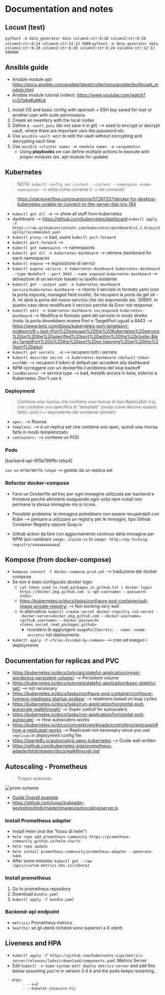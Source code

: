 # Documentation and notes


## Locust (test)

`python3 -m data_generator data column1:str:6:20 column2:str:6:20 column3:str:6:24 column4:str:12:12 5000`
`python3 -m data_generator data column1:str:6:20 column2:str:6:20 column3:str:6:24 column4:str:12:12 500000`


## Ansible guide

- Ansible module apt: https://docs.ansible.com/ansible/latest/collections/ansible/builtin/apt_module.html
- Ansible module tutorial (video): https://www.youtube.com/watch?v=57gAqKvAKck

1. Install OS and basic config with openssh + SSH key saved for root or another user with sudo permissions
2. Create an inventory with the local nodes
3. Define a `.vault_pass` (do not save it in git) --> used to encrypt or decrypt vault, where there are important vars like password etc.
4. Use `ansible-vault edit` to edit the vault without encrypting and decrypting each time
5. Use `ansible <cluster name> -m <module name> -a <arguments>`
	- Using **playbooks** we can define multiple actions to execute with proper modules (ex. apt module for update)


## Kubernetes

> NOTA:
> `kubectl config set-context --current --namespace <nome-namespace>` --> setta come corrente il `-n` nei comandi!

> https://stackoverflow.com/questions/57297337/docker-for-desktop-kubernetes-unable-to-connect-to-the-server-dial-tcp-164

- `kubectl get all -A` --> show all stuff from kubernetes
- dashboard --> https://github.com/kubernetes/dashboard `kubectl apply -f https://raw.githubusercontent.com/kubernetes/dashboard/v2.2.0/aio/deploy/recommended.yaml
`
- `kubectl proxy` --> bad, usare `kubectl port-forward`
- `kubectl port-forward` --> 
- `kubectl get namespaces` --> namespaces
- `kubectl get all -n kubernetes-dashboard` --> retrieve dashboard for each namespaces
- `kubectl expose` --> esposizione di servizi
- `kubectl expose service -n kubernetes-dashboard kubernetes-dashboard --type NodePort --port 8443 --name exposed-kubernetes-dashboard` --> attivazione di un servizio basato su quello esistente
- `kubectl get --output yaml -n kubernetes-dashboard service/kubernetes-dashboard` --> ritorno il servizio in formato yaml (con la porta esposta, managed field inutile). Se recupero la porta da get all -A, mi darà la porta del nuovo servizio che sto esponendo (es. 30691). In questo caso devo modificare il servizio perché dà Error not response.
- `kubectl edit -n kubernetes-dashboard svc/exposed-kubernetes-dashboard` --> Modifica in formato yaml del servizio in modo diretto (nota: la porta dovrebbero essere Port e TargetPort uguali a 8443 --> https://www.bmc.com/blogs/kubernetes-port-targetport-nodeport/#:~:text=Port%20exposes%20the%20Kubernetes%20service%20on%20the%20specified%20port%20within%20the%20cluster.&text=TargetPort%20is%20the%20port%20on,listening%20on%20this%20port%20also)
- `kubectl get secrets  -A` --> recupero tutti i secrets
- `kubectl describe secret -n kubernetes-dashboard <default-token-xxxTAB>` --> recupero il token di default per accedere alla dashboard
- NPM correggere con un dockerfile il problema del loop backoff
- `loadBalancer` --> service type --> bad, metallb ancora in beta, esterno a Kubernetes. Don't use it.  

### Deployment

> Contiene una risorsa che contiene una risorsa di tipo ReplicaSet (rs), che contiene una specifica di "template" (ossia come devono essere fatti) i pod (\~= equivalente dei container docker)

- `spec:` --> Risorsa
- `template:` --> è un replica set che contiene uno spec, quindi una risorsa fatta in modo templetizzato
- `containers:` --> contiene un POD

### Pods

[backend-api-6f5b796ffb-tzhp4]

`xxx-xx-6f5b796ffb-tzhp4` --> gestito da un replica set


### Refactor docker-compose

- Farsi un Dockerfile ad hoc per ogni immagine utilizzata per backend e frontend perché altrimenti eseguendo ogni volta npm install non permane la stessa immagine ma si ricrea.

- Possibile problema: le immagine potrebbero non essere recuperabili con Kube --> pensare a utilizzare un registry per le immagini, tipo Github Container Registry oppure Quay.io

- Github action da fare con aggiornamento continuo della immagine per NPM (poi cambiare `image: alpine-xx` to `image: http://my-fucking-registry/aaaaaaaaaaaa`)


## Kompose (from docker-compose)

- `kompose convert -f docker-compose.prod.yml` --> traduzione del docker compose
- Se non è stato configurato docker login
	- `cat token_used_to_read_packages_in_github.txt | docker login https://docker.pkg.github.com -u <gh-username> --password-stdin:`
	- https://kubernetes.io/docs/tasks/configure-pod-container/pull-image-private-registry/ --> Not working very well
	- in alternativa: `kubectl create secret docker-registry rcd-secret --docker-server=docker.pkg.github.com --docker-username=<github_username> --docker-password=<token_secret_read_packages_github>`
		- ricordarsi di aggiungere `imagePullSecrets: - name: <nome-secrets>` nel deployments
- `kubectl apply -f <files-divided-by-commas>` --> creo ed eseguo i deployments


## Documentation for replicas and PVC

- https://kubernetes.io/docs/tutorials/stateful-application/mysql-wordpress-persistent-volume/ --> Persistent volume
- https://kubernetes.io/docs/tutorials/stateful-application/basic-stateful-set/ --> not necessary
- https://kubernetes.io/docs/tasks/configure-pod-container/configure-liveness-readiness-startup-probes/ --> readiness based on loop cycles
- https://kubernetes.io/docs/tasks/run-application/horizontal-pod-autoscale-walkthrough/ --> Super usefull for autoscalers
- https://kubernetes.io/docs/tasks/run-application/horizontal-pod-autoscale/ --> How autoscalers works
- https://kubernetes.io/docs/concepts/workloads/controllers/replicaset/#how-a-replicaset-works --> Replicaset not necessary since you use `replicas` in deployment config file
- https://learnk8s.io/autoscaling-apps-kubernetes --> Guide well written
- https://github.com/kubernetes-sigs/prometheus-adapter/blob/master/docs/walkthrough.md


## Autoscaling - Prometheus

> Troppo avanzato

![prom-scheme](https://miro.medium.com/max/875/1*_BdOsoS41c-fYchLimpiAg.jpeg)

- [Guide Overall example](https://towardsdatascience.com/kubernetes-hpa-with-custom-metrics-from-prometheus-9ffc201991e)
- https://github.com/luxas/kubeadm-workshop/blob/master/images/autoscaling/server.js

### Install Prometheus adapter
- Install Helm (not the "fosso di helm")
- `helm repo add prometheus-community https://prometheus-community.github.io/helm-charts`
- `helm repo update`
- `helm install prometheus-community/prometheus-adapter --generate-name`
- After some minutes: `kubectl get --raw /apis/custom.metrics.k8s.io/v1beta1`

### Install prometheus

1. Go to prometheus repository
2. Download `bundle.yaml`
3. `kubectl apply -f bundle.yaml`

### Backend-api endpoint

- `metrics/` Prometheus metrics
- `healthz/` se gli utenti richiesti sono superiori a X utenti


## Liveness and HPA 

- `kubectl apply -f https://github.com/kubernetes-sigs/metrics-server/releases/latest/download/components.yaml` Metrics Server
- Edit `kubectl -n kube-system edit deploy metrics-server` and add this below assuming you're in version 0.4.4 and the pods keeps restarting..
```
 - args:
        - --v=2
        - --kubelet-insecure-tls
```